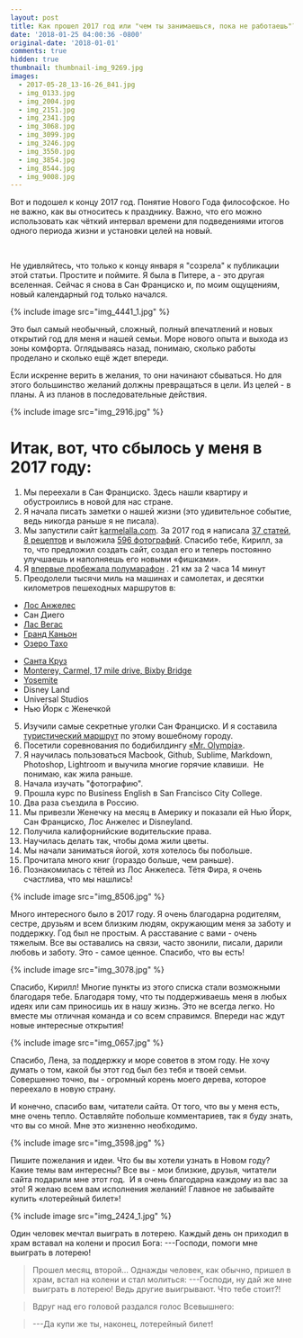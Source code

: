 ```yaml
---
layout: post
title: Как прошел 2017 год или "чем ты занимаешься, пока не работаешь"?
date: '2018-01-25 04:00:36 -0800'
original-date: '2018-01-01'
comments: true
hidden: true
thumbnail: thumbnail-img_9269.jpg
images:
  - 2017-05-28_13-16-26_841.jpg
  - img_0133.jpg
  - img_2004.jpg
  - img_2151.jpg
  - img_2341.jpg
  - img_3068.jpg
  - img_3099.jpg
  - img_3246.jpg
  - img_3550.jpg
  - img_3854.jpg
  - img_8544.jpg
  - img_9008.jpg
---
```



Вот и подошел к концу 2017 год. Понятие Нового Года философское. Но не важно, как вы относитесь к празднику. Важно, что его можно использовать как чёткий интервал времени для подведениями итогов одного периода жизни и установки целей на новый.
<!--separate--> 

Не удивляйтесь, что только к концу января я "созрела" к публикации этой статьи. Простите и поймите. Я была в Питере, а - это другая вселенная. Сейчас я снова в Сан Франциско и, по моим ощущениям, новый календарный год только начался.

{% include image src="img_4441_1.jpg" %}

Это был самый необычный, сложный, полный впечатлений и новых открытий год для меня и нашей семьи. Море нового опыта и выхода из зоны комфорта. Оглядываясь назад, понимаю, сколько работы проделано и сколько ещё ждет впереди.

Если искренне верить в желания, то они начинают сбываться. Но для этого большинство желаний должны превращаться в цели. Из целей - в планы. А из планов в последовательные действия.

{% include image src="img_2916.jpg" %}


# Итак, вот, что сбылось у меня в 2017 году:

1. Мы переехали в Сан Франциско. Здесь нашли квартиру и обустроились в новой для нас стране.
2. Я начала писать заметки о нашей жизни (это удивительное событие, ведь никогда раньше я не писала).
3. Мы запустили сайт <a href="http://karmelalla.com/">karmelalla.com</a>. За 2017 год я написала <a href="http://karmelalla.com/">37 статей</a>, <a href="http://karmelalla.com/cooking/">8 рецептов</a> и выложила <a href="http://karmelalla.com/gallery/">596 фотографий</a>. Спасибо тебе, Кирилл, за то, что предложил создать сайт, создал его и теперь постоянно улучшаешь и наполняешь его новыми «фишками».
4. Я <a href="http://karmelalla.com/first-half-marathon">впервые пробежала полумарафон</a> . 21 км за 2 часа 14 минут
5. Преодолели тысячи миль на машинах и самолетах, и десятки километров пешеходных маршрутов в:
* <a href="http://karmelalla.com/2017/04/12/los-angeles-p1.html">Лос Анжелес</a>
* Сан Диего
* <a href="http://karmelalla.com/olympia-grand-canyon">Лас Вегас</a>
* <a href="http://karmelalla.com/olympia-grand-canyon">Гранд Каньон</a>
* <a href="http://karmelalla.com/2017/07/02/lake-tahoe.html">Озеро Тахо</a>
<!-- * <a href="{% post_url 2017-01-30-santa-cruz-weekend %}">Санта Круз</a> -->
* <a href="/jekyll/update/2017/01/30/santa-cruz-weekend.html">Санта Круз</a>
* <a href="http://karmelalla.com/jekyll/update/2017/03/21/monterey-carmel.html">Monterey, Carmel, 17 mile drive, Bixby Bridge</a>
* <a href="http://karmelalla.com/yosemite">Yosemite</a>
* Disney Land
* Universal Studios
* Нью Йорк с Женечкой
5. Изучили самые секретные уголки Сан Франциско. И я составила <a href="http://karmelalla.com/2017/05/01/guests.html">туристический маршрут</a> по этому вошебному городу.
6. Посетили соревнования по бодибилдингу <a href="http://karmelalla.com/olympia-grand-canyon">«Mr. Olympia»</a>.
7. Я научилась пользоваться Macbook, Github, Sublime, Markdown, Photoshop, Lightroom и выучила многие горячие клавиши.  Не понимаю, как жила раньше.
8. Начала изучать "фотографию".
9. Прошла курс по Business English в San Francisco City College.
10. Два раза съездила в Россию.
11. Мы привезли Женечку на месяц в Америку и показали ей Нью Йорк, Сан Франциско, Лос Анжелес и Disneyland.
12. Получила калифорнийские водительские права.
13. Научилась делать так, чтобы дома жили цветы.
14. Мы начали заниматься йогой, хотя хотелось бы побольше.
15. Прочитала много книг (гораздо больше, чем раньше).
16. Познакомилась с тётей из Лос Анжелеса. Тётя Фира, я очень счастлива, что мы нашлись!

{% include image src="img_8506.jpg" %}

Много интересного было в 2017 году. Я очень благодарна родителям, сестре, друзьям и всем близким людям, окружающим меня за заботу и поддержку. Год был не простым. А расставание с вами - очень тяжелым. Все вы оставались на связи, часто звонили, писали, дарили любовь и заботу. Это - самое ценное. Спасибо, что вы есть!

{% include image src="img_3078.jpg" %}

Спасибо, Кирилл! Многие пункты из этого списка стали возможными благодаря тебе. Благодаря тому, что ты поддерживаешь меня в любых идеях или сам приносишь их в нашу жизнь. Это не всегда легко. Но вместе мы отличная команда и со всем справимся. Впереди нас ждут новые интересные открытия!

{% include image src="img_0657.jpg" %}

Спасибо, Лена, за поддержку и море советов в этом году. Не хочу думать о том, какой бы этот год был без тебя и твоей семьи. Совершенно точно, вы - огромный корень моего дерева, которое переехало в новую страну.

И конечно,  спасибо вам, читатели сайта. От того, что вы у меня есть, мне очень тепло. Оставляйте побольше комментариев, так я буду знать, что вы со мной. Мне это жизненно необходимо.

{% include image src="img_3598.jpg" %}

Пишите пожелания и идеи. Что бы вы хотели узнать в Новом году? Какие темы вам интересны?
Все вы - мои близкие, друзья, читатели сайта подарили мне этот год.  И я очень благодарна каждому из вас за это!
Я желаю всем вам исполнения желаний! Главное не забывайте купить «лотерейный билет»!

{% include image src="img_2424_1.jpg" %}

>
Один человек мечтал выиграть в лотерею. Каждый день он приходил в храм вставал на колени и просил Бога:
---Господи, помоги мне выиграть в лотерею!

>Прошел месяц, второй… Однажды человек, как обычно, пришел в храм, встал на колени и стал молиться:
---Господи, ну дай же мне выиграть в лотерею! Ведь другие выигрывают. Что тебе стоит?!

> Вдруг над его головой раздался голос Всевышнего:

> ---Да купи же ты, наконец, лотерейный билет!

